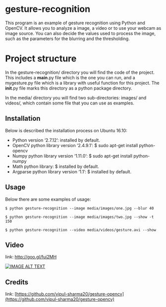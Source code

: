# gesture-recognition

This program is an example of gesture recognition using Python and OpenCV. It
allows you to analyze a image, a video or to use your webcam as image source.
You can also decide the values used to process the image, such as the parameters
for the blurring and the thresholding.

# Project structure

In the gesture-recognition/ directory you will find the code of the project.
This includes a __main__.py file which is the one you can run, and a mygesture.py
file which is a library with useful function for this project. The __init__.py
file marks this directory as a python package directory.

In the media/ directory you will find two sub-directories: images/ and videos/,
which contain some file that you can use as examples.

## Installation

Below is described the installation process on Ubuntu 16.10:

* Python version ‘2.7.12’:
 	  installed by default.
* OpenCV python library version ‘2.4.9.1’:
 	  $ sudo apt-get install python-opencv
* Numpy python library version ‘1.11.0’:
    $ sudo apt-get install python-numpy
* Math python library:
 	  $ installed by default.
* Argparse python library version ‘1.1’:
    $ installed by default.

## Usage
Below there are some examples of usage:

    $ python gesture-recognition --image media/images/one.jpg --blur 40

    $ python gesture-recognition --image media/images/two.jpg --show -t 150

    $ python gesture-recognition --video media/videos/gesture.avi --show


## Video

link: [http://goo.gl/fui2MH ](http://goo.gl/fui2MH)

[![IMAGE ALT TEXT](https://img.youtube.com/vi/QYiypuWZPU0/0.jpg)](https://www.youtube.com/watch?v=QYiypuWZPU0)

## Credits

link: [https://github.com/vipul-sharma20/gesture-opencv](https://github.com/vipul-sharma20/gesture-opencv)

